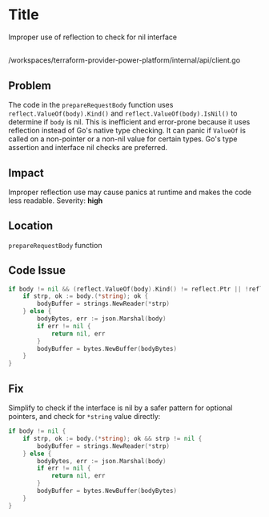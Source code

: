 # Title

Improper use of reflection to check for nil interface

##

/workspaces/terraform-provider-power-platform/internal/api/client.go

## Problem

The code in the `prepareRequestBody` function uses `reflect.ValueOf(body).Kind()` and `reflect.ValueOf(body).IsNil()` to determine if `body` is nil. This is inefficient and error-prone because it uses reflection instead of Go's native type checking. It can panic if `ValueOf` is called on a non-pointer or a non-nil value for certain types. Go's type assertion and interface nil checks are preferred.

## Impact

Improper reflection use may cause panics at runtime and makes the code less readable. Severity: **high**

## Location

`prepareRequestBody` function

## Code Issue

```go
if body != nil && (reflect.ValueOf(body).Kind() != reflect.Ptr || !reflect.ValueOf(body).IsNil()) {
	if strp, ok := body.(*string); ok {
		bodyBuffer = strings.NewReader(*strp)
	} else {
		bodyBytes, err := json.Marshal(body)
		if err != nil {
			return nil, err
		}
		bodyBuffer = bytes.NewBuffer(bodyBytes)
	}
}
```

## Fix

Simplify to check if the interface is nil by a safer pattern for optional pointers, and check for `*string` value directly:

```go
if body != nil {
	if strp, ok := body.(*string); ok && strp != nil {
		bodyBuffer = strings.NewReader(*strp)
	} else {
		bodyBytes, err := json.Marshal(body)
		if err != nil {
			return nil, err
		}
		bodyBuffer = bytes.NewBuffer(bodyBytes)
	}
}
```

